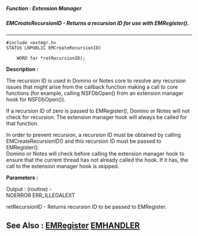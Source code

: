 ##### Function : Extension Manager
##### EMCreateRecursionID - Returns a recursion ID for use with EMRegister().
---
```
#include <extmgr.h>
STATUS LNPUBLIC EMCreateRecursionID(

	WORD far *retRecursionID);
```
**Description :**

The recursion ID is used in Domino or Notes core to resolve any recursion 
issues that might arise from the callback function making a call to core 
functions (for example, calling NSFDbOpen() from an extension manager hook for 
NSFDbOpen()).

If a recursion ID of zero is passed to EMRegister(), Domino or Notes will not 
check for recursion.  The extension manager hook will always be called for that 
function.

In order to prevent recursion, a recursion ID must be obtained by calling 
EMCreateRecursionID() and this recursion ID must be passed to EMRegister().  
Domino or Notes will check before calling the extension manager hook to ensure 
that the current thread has not already called the hook.  If it has, the call 
to the extension manager hook is skipped.

**Parameters :**

Output :
(routine)  -  
NOERROR
ERR_ILLEGALEXT


retRecursionID  -  Returns recursion ID to be passed to EMRegister.


**See Also :**
[EMRegister](/domino-c-api-docs/reference/Func/EMRegister)
[EMHANDLER](/domino-c-api-docs/reference/Data/EMHANDLER)
---
